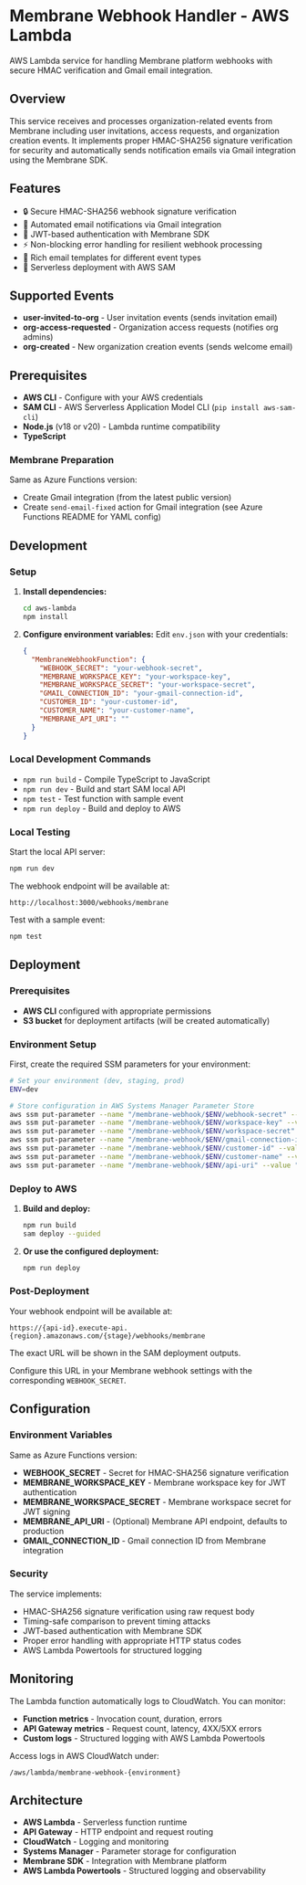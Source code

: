 # Membrane Webhook Handler - AWS Lambda

AWS Lambda service for handling Membrane platform webhooks with secure HMAC verification and Gmail email integration.

## Overview

This service receives and processes organization-related events from Membrane including user invitations, access requests, and organization creation events. It implements proper HMAC-SHA256 signature verification for security and automatically sends notification emails via Gmail integration using the Membrane SDK.

## Features

- 🔒 Secure HMAC-SHA256 webhook signature verification
- 📧 Automated email notifications via Gmail integration
- 🔑 JWT-based authentication with Membrane SDK
- ⚡ Non-blocking error handling for resilient webhook processing
- 📝 Rich email templates for different event types
- 🚀 Serverless deployment with AWS SAM

## Supported Events

- **user-invited-to-org** - User invitation events (sends invitation email)
- **org-access-requested** - Organization access requests (notifies org admins)
- **org-created** - New organization creation events (sends welcome email)

## Prerequisites

- **AWS CLI** - Configure with your AWS credentials
- **SAM CLI** - AWS Serverless Application Model CLI (`pip install aws-sam-cli`)
- **Node.js** (v18 or v20) - Lambda runtime compatibility
- **TypeScript**

### Membrane Preparation

Same as Azure Functions version:
- Create Gmail integration (from the latest public version)
- Create `send-email-fixed` action for Gmail integration (see Azure Functions README for YAML config)

## Development

### Setup

1. **Install dependencies:**
   ```bash
   cd aws-lambda
   npm install
   ```

2. **Configure environment variables:**
   Edit `env.json` with your credentials:
   ```json
   {
     "MembraneWebhookFunction": {
       "WEBHOOK_SECRET": "your-webhook-secret",
       "MEMBRANE_WORKSPACE_KEY": "your-workspace-key",
       "MEMBRANE_WORKSPACE_SECRET": "your-workspace-secret",
       "GMAIL_CONNECTION_ID": "your-gmail-connection-id",
       "CUSTOMER_ID": "your-customer-id",
       "CUSTOMER_NAME": "your-customer-name",
       "MEMBRANE_API_URI": ""
     }
   }
   ```

### Local Development Commands

- `npm run build` - Compile TypeScript to JavaScript
- `npm run dev` - Build and start SAM local API
- `npm test` - Test function with sample event
- `npm run deploy` - Build and deploy to AWS

### Local Testing

Start the local API server:
```bash
npm run dev
```

The webhook endpoint will be available at:
```
http://localhost:3000/webhooks/membrane
```

Test with a sample event:
```bash
npm test
```

## Deployment

### Prerequisites

- **AWS CLI** configured with appropriate permissions
- **S3 bucket** for deployment artifacts (will be created automatically)

### Environment Setup

First, create the required SSM parameters for your environment:

```bash
# Set your environment (dev, staging, prod)
ENV=dev

# Store configuration in AWS Systems Manager Parameter Store
aws ssm put-parameter --name "/membrane-webhook/$ENV/webhook-secret" --value "your-webhook-secret" --type "SecureString"
aws ssm put-parameter --name "/membrane-webhook/$ENV/workspace-key" --value "your-workspace-key" --type "SecureString"  
aws ssm put-parameter --name "/membrane-webhook/$ENV/workspace-secret" --value "your-workspace-secret" --type "SecureString"
aws ssm put-parameter --name "/membrane-webhook/$ENV/gmail-connection-id" --value "your-gmail-connection-id" --type "String"
aws ssm put-parameter --name "/membrane-webhook/$ENV/customer-id" --value "your-customer-id" --type "String"
aws ssm put-parameter --name "/membrane-webhook/$ENV/customer-name" --value "your-customer-name" --type "String"
aws ssm put-parameter --name "/membrane-webhook/$ENV/api-uri" --value "" --type "String"
```

### Deploy to AWS

1. **Build and deploy:**
   ```bash
   npm run build
   sam deploy --guided
   ```

2. **Or use the configured deployment:**
   ```bash
   npm run deploy
   ```

### Post-Deployment

Your webhook endpoint will be available at:
```
https://{api-id}.execute-api.{region}.amazonaws.com/{stage}/webhooks/membrane
```

The exact URL will be shown in the SAM deployment outputs.

Configure this URL in your Membrane webhook settings with the corresponding `WEBHOOK_SECRET`.

## Configuration

### Environment Variables

Same as Azure Functions version:
- **WEBHOOK_SECRET** - Secret for HMAC-SHA256 signature verification
- **MEMBRANE_WORKSPACE_KEY** - Membrane workspace key for JWT authentication
- **MEMBRANE_WORKSPACE_SECRET** - Membrane workspace secret for JWT signing
- **MEMBRANE_API_URI** - (Optional) Membrane API endpoint, defaults to production
- **GMAIL_CONNECTION_ID** - Gmail connection ID from Membrane integration

### Security

The service implements:
- HMAC-SHA256 signature verification using raw request body
- Timing-safe comparison to prevent timing attacks
- JWT-based authentication with Membrane SDK
- Proper error handling with appropriate HTTP status codes
- AWS Lambda Powertools for structured logging

## Monitoring

The Lambda function automatically logs to CloudWatch. You can monitor:

- **Function metrics** - Invocation count, duration, errors
- **API Gateway metrics** - Request count, latency, 4XX/5XX errors
- **Custom logs** - Structured logging with AWS Lambda Powertools

Access logs in AWS CloudWatch under:
```
/aws/lambda/membrane-webhook-{environment}
```

## Architecture

- **AWS Lambda** - Serverless function runtime
- **API Gateway** - HTTP endpoint and request routing
- **CloudWatch** - Logging and monitoring
- **Systems Manager** - Parameter storage for configuration
- **Membrane SDK** - Integration with Membrane platform
- **AWS Lambda Powertools** - Structured logging and observability